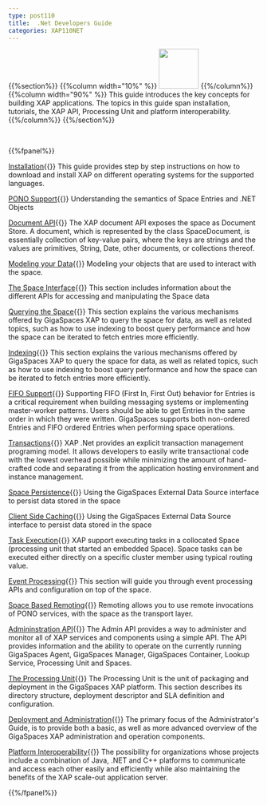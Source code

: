 ```yaml
---
type: post110
title:  .Net Developers Guide
categories: XAP110NET
---
```




{{%section%}}
{{%column width="10%" %}}
<img src="/attachment_files/subject/imc.png" width="80" height="80">
{{%/column%}}
{{%column width="90%" %}}
This guide introduces the key concepts for building XAP applications. The topics in this guide span installation, tutorials, the XAP API, Processing Unit and platform interoperability.
{{%/column%}}
{{%/section%}}

<br>

{{%fpanel%}}

[Installation](./installation.html){{<wbr>}}
This guide provides step by step instructions on how to download and install XAP on different operating systems for the supported languages.

[PONO Support](./poco-overview.html){{<wbr>}}
Understanding the semantics of Space Entries and .NET Objects

[Document API](./document-overview.html){{<wbr>}}
The XAP document API exposes the space as Document Store. A document, which is represented by the class SpaceDocument, is essentially collection of key-value pairs, where the keys are strings and the values are primitives, String, Date, other documents, or collections thereof.

[Modeling your Data](./modeling-your-data.html){{<wbr>}}
Modeling your objects that are used to interact with the space.

[The Space Interface](./the-gigaspace-interface-overview.html){{<wbr>}}
This section includes information about the different APIs for accessing and manipulating the Space data

[Querying the Space](./querying-the-space.html){{<wbr>}}
This section explains the various mechanisms offered by GigaSpaces XAP to query the space for data, as well as related topics, such as how to use indexing to boost query performance and how the space can be iterated to fetch entries more efficiently.

[Indexing](./indexing-overview.html){{<wbr>}}
This section explains the various mechanisms offered by GigaSpaces XAP to query the space for data, as well as related topics, such as how to use indexing to boost query performance and how the space can be iterated to fetch entries more efficiently.

[FIFO Support](./fifo-overview.html){{<wbr>}}
Supporting FIFO (First In, First Out) behavior for Entries is a critical requirement when building messaging systems or implementing master-worker patterns. Users should be able to get Entries in the same order in which they were written. GigaSpaces supports both non-ordered Entries and FIFO ordered Entries when performing space operations.

[Transactions](./transaction-overview.html){{<wbr>}}
XAP .Net provides an explicit transaction management programing model. It allows developers to easily write transactional code with the lowest overhead possible while minimizing the amount of hand-crafted code and separating it from the application hosting environment and instance management.

[Space Persistence](./space-persistency-overview.html){{<wbr>}}
Using the GigaSpaces External Data Source interface to persist data stored in the space

[Client Side Caching](./client-side-caching.html){{<wbr>}}
Using the GigaSpaces External Data Source interface to persist data stored in the space

[Task Execution](./task-execution-over-the-space.html){{<wbr>}}
XAP support executing tasks in a collocated Space (processing unit that started an embedded Space). Space tasks can be executed either directly on a specific cluster member using typical routing value.

[Event Processing](./event-processing.html){{<wbr>}}
This section will guide you through event processing APIs and configuration on top of the space.

[Space Based Remoting](./space-based-remoting-overview.html){{<wbr>}}
Remoting allows you to use remote invocations of PONO services, with the space as the transport layer.

[Admininstration API](./admin-modules.html){{<wbr>}}
The Admin API provides a way to administer and monitor all of XAP services and components using a simple API. The API provides information and the ability to operate on the currently running GigaSpaces Agent, GigaSpaces Manager, GigaSpaces Container, Lookup Service, Processing Unit and Spaces.

[The Processing Unit](./the-processing-unit-overview.html){{<wbr>}}
The Processing Unit is the unit of packaging and deployment in the GigaSpaces XAP platform. This section describes its directory structure, deployment descriptor and SLA definition and configuration.

[Deployment and Administration](./administrators-guide.html){{<wbr>}}
The primary focus of the Administrator's Guide, is to provide both a basic, as well as more advanced overview of the GigaSpaces XAP administration and operation components.

[Platform Interoperability](./interoperability.html){{<wbr>}}
The possibility for organizations whose projects include a combination of Java, .NET and C++ platforms to communicate and access each other easily and efficiently while also maintaining the benefits of the XAP scale-out application server.

{{%/fpanel%}}

